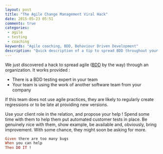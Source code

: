 ```yaml
---
layout: post
title: "The Agile Change Management Viral Hack"
date: 2015-05-23 05:51
comments: true
categories:
 - agile
 - testing
 - coaching
keywords: "Agile coaching, BDD, Behaviour Driven Development"
description: "Quick description of a tip to spread BDD throughout your organization"
---
```

We just discovered a hack to spread agile ([BDD](http://en.wikipedia.org/wiki/Behavior-driven_development) by the way) through an organization. It works provided :

* There is a BDD testing expert in your team
* Your team is using the work of another software team from your company

If this team does not use agile practices, they are likely to regularly create regressions or to be late at providing new versions.

Use your client role in the relation, and propose your help ! Spend some time with them to help them put automated customer tests in place. Be genuinely nice with them, show example, be available and, obviously, bring improvement. With some chance, they might soon be asking for more.

```ruby
Given there are too many bugs
When you can help
Then DO IT !
```
